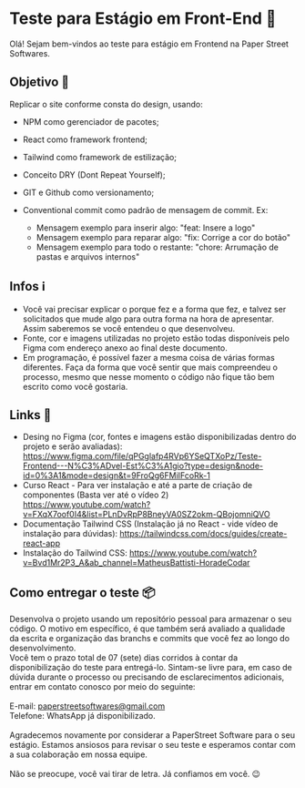 # Teste para Estágio em Front-End 🚀

Olá! Sejam bem-vindos ao teste para estágio em Frontend na Paper Street Softwares.

## Objetivo 🎯

Replicar o site conforme consta do design, usando:

- NPM como gerenciador de pacotes;
- React como framework frontend;
- Tailwind como framework de estilização;
- Conceito DRY (Dont Repeat Yourself);
- GIT e Github como versionamento;
- Conventional commit como padrão de mensagem de commit. Ex:

   - Mensagem exemplo para inserir algo: "feat: Insere a logo" 
   - Mensagem exemplo para reparar algo: "fix: Corrige a cor do botão" 
   - Mensagem exemplo para todo o restante: "chore: Arrumação de pastas e arquivos internos" 

## Infos ℹ️

- Você vai precisar explicar o porque fez e a forma que fez, e talvez ser solicitados que mude algo para outra forma na hora de apresentar. Assim saberemos se você entendeu o que desenvolveu.
- Fonte, cor e imagens utilizadas no projeto estão todas disponíveis pelo Figma com endereço anexo ao final deste documento. 
- Em programação, é possível fazer a mesma coisa de várias formas diferentes. Faça da forma que você sentir que mais compreendeu o processo, mesmo que nesse momento o código não fique tão bem escrito como você gostaria.

## Links 🔗
- Desing no Figma (cor, fontes e imagens estão disponibilizadas dentro do projeto e serão avaliadas):
   https://www.figma.com/file/qPGglafp4RVp6YSeQTXoPz/Teste-Frontend---N%C3%ADvel-Est%C3%A1gio?type=design&node-id=0%3A1&mode=design&t=9FroQg6FMiIFcoRk-1
- Curso React - Para ver instalação e até a parte de criação de componentes (Basta ver até o vídeo 2)
   https://www.youtube.com/watch?v=FXqX7oof0I4&list=PLnDvRpP8BneyVA0SZ2okm-QBojomniQVO
- Documentação Tailwind CSS (Instalação já no React - vide vídeo de instalação para dúvidas):
   https://tailwindcss.com/docs/guides/create-react-app 
- Instalação do Tailwind CSS:
   https://www.youtube.com/watch?v=Bvd1Mr2P3_A&ab_channel=MatheusBattisti-HoradeCodar



## Como entregar o teste 📦

Desenvolva o projeto usando um repositório pessoal para armazenar o seu código. O motivo em específico, é que também será avaliado a qualidade da escrita e organização das branchs e commits que você fez ao longo do desenvolvimento.
<br />
Você tem o prazo total de 07 (sete) dias corridos à contar da disponibilização do teste para entregá-lo. Sintam-se livre para, em caso de dúvida durante o processo ou precisando de esclarecimentos adicionais, entrar em contato conosco por meio do seguinte:
<br />
<br />
E-mail: paperstreetsoftwares@gmail.com
<br />
Telefone: WhatsApp já disponibilizado.
<br />
<br />
Agradecemos novamente por considerar a PaperStreet Software para o seu estágio. Estamos ansiosos para revisar o seu teste e esperamos contar com a sua colaboração em nossa equipe.
<br />
<br />
Não se preocupe, você vai tirar de letra. Já confiamos em você. 😉
